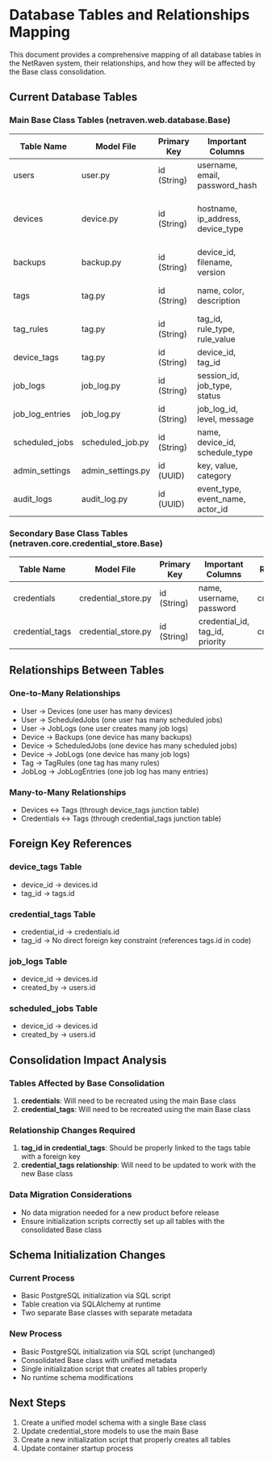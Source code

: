 # Database Tables and Relationships Mapping

This document provides a comprehensive mapping of all database tables in the NetRaven system, their relationships, and how they will be affected by the Base class consolidation.

## Current Database Tables

### Main Base Class Tables (netraven.web.database.Base)

| Table Name | Model File | Primary Key | Important Columns | Relationships |
|------------|------------|-------------|-------------------|---------------|
| users | user.py | id (String) | username, email, password_hash | scheduled_jobs, job_logs, devices |
| devices | device.py | id (String) | hostname, ip_address, device_type | owner, scheduled_jobs, job_logs, tags (via device_tags) |
| backups | backup.py | id (String) | device_id, filename, version | device |
| tags | tag.py | id (String) | name, color, description | devices (via device_tags), rules |
| tag_rules | tag.py | id (String) | tag_id, rule_type, rule_value | tag |
| device_tags | tag.py | id (String) | device_id, tag_id | device, tag |
| job_logs | job_log.py | id (String) | session_id, job_type, status | device, user, log_entries |
| job_log_entries | job_log.py | id (String) | job_log_id, level, message | job_log |
| scheduled_jobs | scheduled_job.py | id (String) | name, device_id, schedule_type | device, user |
| admin_settings | admin_settings.py | id (UUID) | key, value, category | None |
| audit_logs | audit_log.py | id (UUID) | event_type, event_name, actor_id | None |

### Secondary Base Class Tables (netraven.core.credential_store.Base)

| Table Name | Model File | Primary Key | Important Columns | Relationships |
|------------|------------|-------------|-------------------|---------------|
| credentials | credential_store.py | id (String) | name, username, password | credential_tags |
| credential_tags | credential_store.py | id (String) | credential_id, tag_id, priority | credential |

## Relationships Between Tables

### One-to-Many Relationships
- User → Devices (one user has many devices)
- User → ScheduledJobs (one user has many scheduled jobs)
- User → JobLogs (one user creates many job logs)
- Device → Backups (one device has many backups)
- Device → ScheduledJobs (one device has many scheduled jobs)
- Device → JobLogs (one device has many job logs)
- Tag → TagRules (one tag has many rules)
- JobLog → JobLogEntries (one job log has many entries)

### Many-to-Many Relationships
- Devices ↔ Tags (through device_tags junction table)
- Credentials ↔ Tags (through credential_tags junction table)

## Foreign Key References

### device_tags Table
- device_id → devices.id
- tag_id → tags.id

### credential_tags Table
- credential_id → credentials.id
- tag_id → No direct foreign key constraint (references tags.id in code)

### job_logs Table
- device_id → devices.id
- created_by → users.id

### scheduled_jobs Table
- device_id → devices.id
- created_by → users.id

## Consolidation Impact Analysis

### Tables Affected by Base Consolidation
1. **credentials**: Will need to be recreated using the main Base class
2. **credential_tags**: Will need to be recreated using the main Base class

### Relationship Changes Required
1. **tag_id in credential_tags**: Should be properly linked to the tags table with a foreign key
2. **credential_tags relationship**: Will need to be updated to work with the new Base class

### Data Migration Considerations
- No data migration needed for a new product before release
- Ensure initialization scripts correctly set up all tables with the consolidated Base class

## Schema Initialization Changes

### Current Process
- Basic PostgreSQL initialization via SQL script
- Table creation via SQLAlchemy at runtime
- Two separate Base classes with separate metadata

### New Process
- Basic PostgreSQL initialization via SQL script (unchanged)
- Consolidated Base class with unified metadata
- Single initialization script that creates all tables properly
- No runtime schema modifications

## Next Steps
1. Create a unified model schema with a single Base class
2. Update credential_store models to use the main Base
3. Create a new initialization script that properly creates all tables
4. Update container startup process 